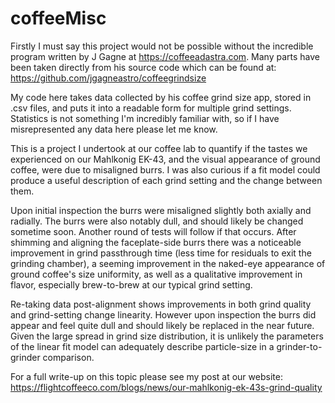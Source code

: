# coffeeMisc

Firstly I must say this project would not be possible without the incredible program written by J Gagne at https://coffeeadastra.com.
Many parts have been taken directly from his source code which can be found at:
https://github.com/jgagneastro/coffeegrindsize

My code here takes data collected by his coffee grind size app, stored in .csv files, and puts it into a readable form for multiple grind settings. 
Statistics is not something I'm incredibly familiar with, so if I have misrepresented any data here please let me know.


This is a project I undertook at our coffee lab to quantify if the tastes we experienced on our Mahlkonig EK-43, and the visual appearance of ground coffee, were due to misaligned burrs. I was also curious if a fit model could produce a useful description of each grind setting and the change between them.

Upon initial inspection the burrs were misaligned slightly both axially and radially. The burrs were also notably dull, and should likely be changed sometime soon. Another round of tests will follow if that occurs. After shimming and aligning the faceplate-side burrs there was a noticeable improvement in grind passthrough time (less time for residuals to exit the grinding chamber), a seeming improvement in the naked-eye appearance of ground coffee's size uniformity, as well as a qualitative improvement in flavor, especially brew-to-brew at our typical grind setting.

Re-taking data post-alignment shows improvements in both grind quality and grind-setting change linearity. However upon inspection the burrs did appear and feel quite dull and should likely be replaced in the near future. Given the large spread in grind size distribution, it is unlikely the parameters of the linear fit model can adequately describe particle-size in a grinder-to-grinder comparison.

For a full write-up on this topic please see my post at our website: https://flightcoffeeco.com/blogs/news/our-mahlkonig-ek-43s-grind-quality
